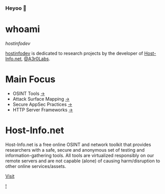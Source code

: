 ### Heyoo 👋

# whoami

*hostinfodev*

[hostinfodev](https://github.com/hostinfodev/hostinfodev) is dedicated to research projects by the developer of [Host-Info.net](https://host-info.net), [@A3r0Labs](https://github.com/A3r0Labs).

# Main Focus

- OSINT Tools [->](https://github.com/hostinfodev/nesdis-goes)
- Attack Surface Mapping [->](https://github.com/hostinfodev/mass-scanning-tools)
- Secure AppSec Practices [->](https://github.com/hostinfodev/php-rate-limiting)
- HTTP Server Frameworks [->](https://github.com/hostinfodev/sonoma)

# Host-Info.net

Host-Info.net is a free online OSINT and network toolkit that provides researchers with a safe, secure and anonymous set of testing and information-gathering tools. All tools are virtualized responsibly on our remote servers and are not capable (alone) of causing harm/disruption to other online services/assets.

[Visit]("https://host-info.net")

[!](https://host-info.net/img/mag.png)
